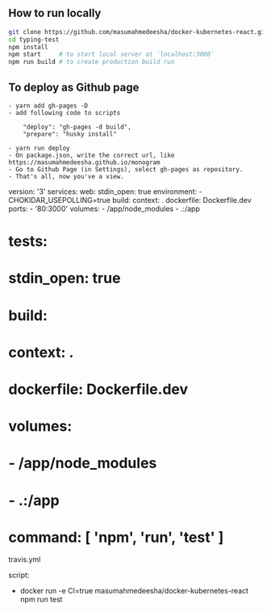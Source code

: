 ## How to run locally

```zsh
git clone https://github.com/masumahmedeesha/docker-kubernetes-react.git
cd typing-test
npm install
npm start     # to start local server at `localhost:3000`
npm run build # to create production build run
```

## To deploy as Github page
```
- yarn add gh-pages -D
- add following code to scripts
```
        "deploy": "gh-pages -d build",
        "prepare": "husky install"
```
- yarn run deploy
- On package.json, write the correct url, like https://masumahmedeesha.github.io/monogram
- Go to Github Page (in Settings), select gh-pages as repository.
- That's all, now you've a view.
```


version: '3'
services:
  web:
    stdin_open: true
    environment:
      - CHOKIDAR_USEPOLLING=true
    build:
      context: .
      dockerfile: Dockerfile.dev
    ports:
      - '80:3000'
    volumes:
      - /app/node_modules
      - .:/app
  # tests:
  #   stdin_open: true
  #   build:
  #     context: .
  #     dockerfile: Dockerfile.dev
  #   volumes:
  #     - /app/node_modules
  #     - .:/app
  #   command: [ 'npm', 'run', 'test' ]


travis.yml

script:
  - docker run -e CI=true masumahmedeesha/docker-kubernetes-react npm run test